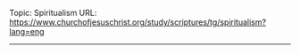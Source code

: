 Topic: Spiritualism
URL: https://www.churchofjesuschrist.org/study/scriptures/tg/spiritualism?lang=eng

---

